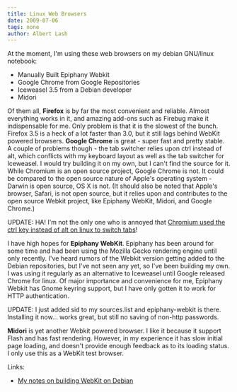```yaml
---
title: Linux Web Browsers
date: 2009-07-06
tags: none
author: Albert Lash
---
```

At the moment, I'm using these web browsers on my debian GNU/linux notebook:

<ul><li>Manually Built Epiphany Webkit</li><li>Google Chrome from Google Repositories
</li><li>Iceweasel 3.5 from a Debian developer</li><li>Midori
</li></ul> Of them all, <b>Firefox</b> is by far the most convenient and reliable. Almost everything works in it, and amazing add-ons such as Firebug make it indispensable for me. Only problem is that it is the slowest of the bunch. Firefox 3.5 is a heck of a lot faster than 3.0, but it still lags behind WebKit powered browsers.
<b>
Google Chrome</b> is great - super fast and pretty stable. A couple of problems though - the tab switcher relies upon ctrl instead of alt, which conflicts with my keyboard layout as well as the tab switcher for Iceweasel. I would try building it on my own, but I can't find the source for it. While Chromium is an open source project, Google Chrome is not. It could be compared to the open source nature of Apple's operating system - Darwin is open source, OS X is not. (It should also be noted that Apple's browser, Safari, is not open source, but it relies upon and contributes to the open source Webkit project, like Epiphany WebKit, Midori, and Google Chrome.)

UPDATE: HA! I'm not the only one who is annoyed that <a href="http://code.google.com/p/chromium/issues/detail?id=13395">Chromium used the ctrl key instead of alt on linux to switch tabs</a>!

I have high hopes for <b>Epiphany WebKit</b>. Epiphany has been around for some time and had been using the Mozilla Gecko rendering engine until only recently. I've heard rumors of the Webkit version getting added to the Debian repositories, but I've not seen any yet, so I've been building my own. I was using it regularly as an alternative to Iceweasel until Google released Chrome for linux. Of major importance and convenience for me, Epiphany Webkit has Gnome keyring support, but I have only gotten it to work for HTTP authentication.

UPDATE: I just added sid to my sources.list and epiphany-webkit is there. Installing it now... works great, but still no saving of non-http passwords.

<b>Midori</b> is yet another Webkit powered browser. I like it because it support Flash and has fast rendering. However, in my experience it has slow initial page loading, and doesn't provide enough feedback as to its loading status. I only use this as a WebKit test browser.

Links:

<ul><li><a href="http://www.docunext.com/blog/2009/03/25/building-webkit-svn-on-debian/">My notes on building WebKit on Debian</a>
</li></ul>

